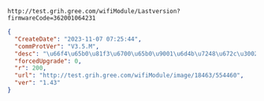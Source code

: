 `http://test.grih.gree.com/wifiModule/Lastversion?firmwareCode=362001064231`

```json
{
  "CreateDate": "2023-11-07 07:25:44",
  "commProtVer": "V3.5.M",
  "desc": "\u66f4\u65b0\u81f3\u6700\u65b0\u9001\u6d4b\u7248\u672c\u3002\u8d1f\u8d23\u4eba\uff1a\u5f20\u79c0\u5f64",
  "forcedUpgrade": 0,
  "r": 200,
  "url": "http://test.grih.gree.com/wifiModule/image/18463/554460",
  "ver": "1.43"
}
```